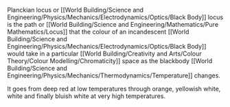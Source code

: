 Planckian locus or [[World Building/Science and Engineering/Physics/Mechanics/Electrodynamics/Optics/Black Body]] locus is the path or [[World Building/Science and Engineering/Mathematics/Pure Mathematics/Locus]] that the colour of an incandescent [[World Building/Science and Engineering/Physics/Mechanics/Electrodynamics/Optics/Black Body]] would take in a particular [[World Building/Creativity and Arts/Colour Theory/Colour Modelling/Chromaticity]] space as the blackbody [[World Building/Science and Engineering/Physics/Mechanics/Thermodynamics/Temperature]] changes.

It goes from deep red at low temperatures through orange, yellowish white, white and finally bluish white at very high temperatures.